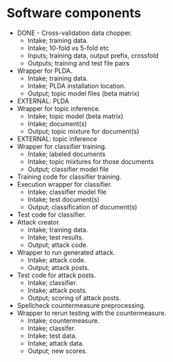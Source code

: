 # Software components

* DONE - Cross-validation data chopper.
	* Intake; training data.
	* Intake; 10-fold vs 5-fold etc
	* Inputs; training data, output prefix, crossfold
	* Outputs; training and test file pairs
* Wrapper for PLDA.
	* Intake; training data.
	* Intake; PLDA installation location.
	* Output; topic model files (beta matrix)
* EXTERNAL: PLDA
* Wrapper for topic inference.
	* Intake; topic model (beta matrix)
	* Intake; document(s)
	* Output; topic mixture for document(s)
* EXTERNAL: topic inference
* Wrapper for classifier training.
	* Intake; labeled documents
	* Intake; topic mixtures for those documents
	* Output; classifier model file
* Training code for classifier training.
* Execution wrapper for classifier.
	* Intake; classifier model file
	* Intake; test document(s)
	* Output; classification of document(s)
* Test code for classifier.
* Attack creator.
	* Intake; training data.
	* Intake; test results.
	* Output; attack code.
* Wrapper to run generated attack.
	* Intake; attack code.
	* Output; attack posts.
* Test code for attack posts.
	* Intake; classifier.
	* Intake; attack posts.
	* Output; scoring of attack posts.
* Spellcheck countermeasure preprocessing.
* Wrapper to rerun testing with the countermeasure.
	* Intake; countermeasure.
	* Intake; classifer.
	* Intake; test data.
	* Intake; attack data.
	* Output; new scores.
